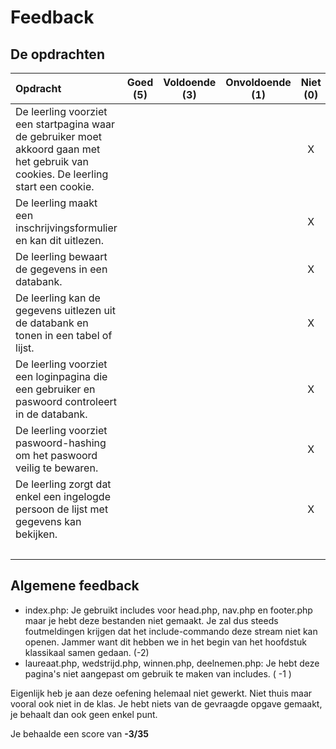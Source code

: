 # Feedback #
## De opdrachten ##
| Opdracht | Goed (5) | Voldoende (3) | Onvoldoende (1) | Niet (0) | Score (35) |
| :------- | :---: | :---------: | :-----------: | :----: |---:|
| De leerling voorziet een startpagina waar de gebruiker moet akkoord gaan met het gebruik van cookies. De leerling start een cookie. | | | | X |0 |
| De leerling maakt een inschrijvingsformulier en kan dit uitlezen.  | | | | X | 0|
| De leerling bewaart de gegevens in een databank.  | | | | X | 0|
| De leerling kan de gegevens uitlezen uit de databank en tonen in een tabel of lijst.  | | | | X | 0|
| De leerling voorziet een loginpagina die een gebruiker en paswoord controleert in de databank. | | | | X | 0|
| De leerling voorziet paswoord-hashing om het paswoord veilig te bewaren.  | | | | X | 0|
| De leerling zorgt dat enkel een ingelogde persoon de lijst met gegevens kan bekijken. | | | | X |0 |
||||||0|


## Algemene feedback ##
* index.php: Je gebruikt includes voor head.php, nav.php en footer.php maar je hebt deze bestanden niet gemaakt. Je zal dus steeds foutmeldingen krijgen dat het include-commando deze stream niet kan openen. Jammer want dit hebben we in het begin van het hoofdstuk klassikaal samen gedaan. (-2)
* laureaat.php, wedstrijd.php, winnen.php, deelnemen.php: Je hebt deze pagina's niet aangepast om gebruik te maken van includes. ( -1 )

Eigenlijk heb je aan deze oefening helemaal niet gewerkt. Niet thuis maar vooral ook niet in de klas. Je hebt niets van de gevraagde opgave gemaakt, je behaalt dan ook geen enkel punt. 

Je behaalde een score van __-3/35__
